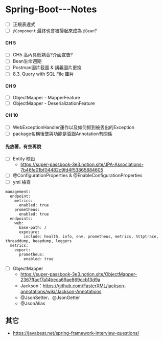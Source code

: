 # Spring-Boot---Notes
- [ ] 正規表達式
- [ ] `@Component` 最終也會被掃起來成為 `@Bean`?
#### CH 5
- [ ] CH5 高內具低耦合?介面宣告?
- [ ] Bean生命週期
- [ ] Postman圖片截圖 & 講義圖片更換
- [ ] 8.3. Query with SQL File 圖片
#### CH 9
- [ ] ObjectMapper - MapperFeature
- [ ] ObjectMapper - DeserializationFeature
#### CH 10
- [ ] WebExceptionHandler運作以及如何抓到被丟出的Exception
- [ ] package名稱後墜與功能是否跟Annotation有關係

#### 先放著，有空再說
- [ ] Entity 映設
  * https://super-passbook-3e3.notion.site/JPA-Associations-7b46fe01bf04482c9fd4f53865884605
- [ ] @ConfigurationProperties & @EnableConfigurationProperties
- [ ] yml 檢查
```properties
management:
  endpoint:
    metrics:
      enabled: true
    prometheus:
      enabled: true
  endpoints:
    web:
      base-path: /
      exposure:
        include: health, info, env, prometheus, metrics, httptrace, threaddump, heapdump, loggers
  metrics:
    export:
      prometheus:
        enabled: true
```
-[ ] ObjectMapper
   * https://super-passbook-3e3.notion.site/ObjectMapper-2367ffacf7a14beca69ae869ccb13d9a
   * Jackson：https://github.com/FasterXML/jackson-annotations/wiki/Jackson-Annotations
   * @JsonSetter、@JsonGetter
   * @JsonAlias

## 其它
* https://javabeat.net/spring-framework-interview-questions/
